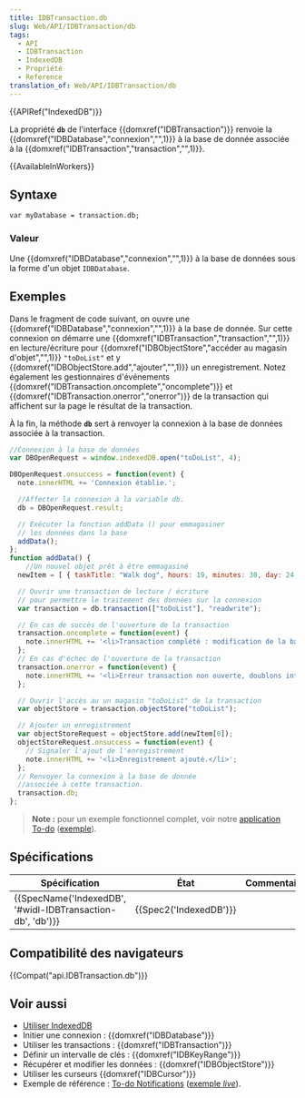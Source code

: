 ```yaml
---
title: IDBTransaction.db
slug: Web/API/IDBTransaction/db
tags:
  - API
  - IDBTransaction
  - IndexedDB
  - Propriété
  - Reference
translation_of: Web/API/IDBTransaction/db
---
```

{{APIRef("IndexedDB")}}

La propriété **`db`** de l'interface {{domxref("IDBTransaction")}} renvoie la {{domxref("IDBDatabase","connexion","",1)}} à la base de donnée associée à la {{domxref("IDBTransaction","transaction","",1)}}.

{{AvailableInWorkers}}

## Syntaxe

    var myDatabase = transaction.db;

### Valeur

Une {{domxref("IDBDatabase","connexion","",1)}} à la base de données sous la forme d'un objet `IDBDatabase`.

## Exemples

Dans le fragment de code suivant, on ouvre une {{domxref("IDBDatabase","connexion","",1)}} à la base de donnée. Sur cette connexion on démarre une {{domxref("IDBTransaction","transaction","",1)}} en lecture/écriture pour {{domxref("IDBObjectStore","accéder au magasin d'objet","",1)}}  `"toDoList"` et y {{domxref("IDBObjectStore.add","ajouter","",1)}} un enregistrement. Notez également les gestionnaires d'événements {{domxref("IDBTransaction.oncomplete","oncomplete")}} et {{domxref("IDBTransaction.onerror","onerror")}} de la transaction qui affichent sur la page le résultat de la transaction.

À la fin, la méthode **`db`** sert à renvoyer la connexion à la base de données associée à la transaction.

```js
//Connexion à la base de données
var DBOpenRequest = window.indexedDB.open("toDoList", 4);

DBOpenRequest.onsuccess = function(event) {
  note.innerHTML += 'Connexion établie.';

  //Affecter la connexion à la variable db.
  db = DBOpenRequest.result;

  // Exécuter la fonction addData () pour emmagasiner
  // les données dans la base
  addData();
};
function addData() {
    //Un nouvel objet prêt à être emmagasiné
  newItem = [ { taskTitle: "Walk dog", hours: 19, minutes: 30, day: 24, month: "December", year: 2013, notified: "no" } ];

  // Ouvrir une transaction de lecture / écriture
  // pour permettre le traitement des données sur la connexion
  var transaction = db.transaction(["toDoList"], "readwrite");

  // En cas de succès de l'ouverture de la transaction
  transaction.oncomplete = function(event) {
    note.innerHTML += '<li>Transaction complété : modification de la base de données terminée.</li>';
  };
  // En cas d'échec de l'ouverture de la transaction
  transaction.onerror = function(event) {
    note.innerHTML += '<li>Erreur transaction non ouverte, doublons interdits.</li>';
  };

  // Ouvrir l'accès au un magasin "toDoList" de la transaction
  var objectStore = transaction.objectStore("toDoList");

  // Ajouter un enregistrement
  var objectStoreRequest = objectStore.add(newItem[0]);
  objectStoreRequest.onsuccess = function(event) {
    // Signaler l'ajout de l'enregistrement
    note.innerHTML += '<li>Enregistrement ajouté.</li>';
  };
  // Renvoyer la connexion à la base de donnée
  //associée à cette transaction.
  transaction.db;
};

```

> **Note :** pour un exemple fonctionnel complet, voir notre [application To-do](https://github.com/mdn/to-do-notifications/) ([exemple](https://mdn.github.io/to-do-notifications/)).

## Spécifications

| Spécification                                                                | État                         | Commentaires |
| ---------------------------------------------------------------------------- | ---------------------------- | ------------ |
| {{SpecName('IndexedDB', '#widl-IDBTransaction-db', 'db')}} | {{Spec2('IndexedDB')}} |              |

## Compatibilité des navigateurs

{{Compat("api.IDBTransaction.db")}}

## Voir aussi

- [Utiliser IndexedDB](/fr/docs/Web/API/API_IndexedDB/Using_IndexedDB)
- Initier une connexion : {{domxref("IDBDatabase")}}
- Utiliser les transactions : {{domxref("IDBTransaction")}}
- Définir un intervalle de clés : {{domxref("IDBKeyRange")}}
- Récupérer et modifier les données : {{domxref("IDBObjectStore")}}
- Utiliser les curseurs {{domxref("IDBCursor")}}
- Exemple de référence : [To-do Notifications](https://github.com/mdn/to-do-notifications/tree/gh-pages) ([exemple _live_](https://mdn.github.io/to-do-notifications/)).
